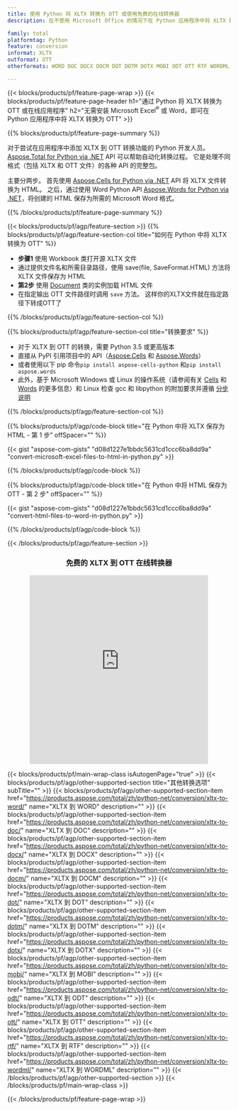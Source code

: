 ```yaml
---
title: 使用 Python 将 XLTX 转换为 OTT 或使用免费的在线转换器
description: 在不使用 Microsoft Office 的情况下在 Python 应用程序中将 XLTX 转换为 OTT 或在线。在集成代码之前快速测试免费的 CSV 到 POT 在线转换器。 

family: total
platformtag: Python
feature: conversion
informat: XLTX
outformat: OTT
otherformats: WORD DOC DOCX DOCM DOT DOTM DOTX MOBI ODT OTT RTF WORDML

---
```

{{< blocks/products/pf/feature-page-wrap >}}
{{< blocks/products/pf/feature-page-header h1="通过 Python 将 XLTX 转换为 OTT 或在线应用程序" h2="无需安装 Microsoft Excel<sup>&reg;</sup> 或 Word，即可在 Python 应用程序中将 XLTX 转换为 OTT" >}}

{{% blocks/products/pf/feature-page-summary %}}

对于尝试在应用程序中添加 XLTX 到 OTT 转换功能的 Python 开发人员。 [Aspose.Total for Python via .NET](https://products.aspose.com/total/python-net/) API 可以帮助自动化转换过程。 它是处理不同格式（包括 XLTX 和 OTT 文件）的各种 API 的完整包。

主要分两步。 首先使用 [Aspose.Cells for Python via .NET](https://products.aspose.com/cells/python-net/) API 将 XLTX 文件转换为 HTML。 之后，通过使用 Word Python API [Aspose.Words for Python via .NET](https://products.aspose.com/words/python-net/)，将创建的 HTML 保存为所需的 Microsoft Word 格式。 

{{% /blocks/products/pf/feature-page-summary %}}

{{< blocks/products/pf/agp/feature-section >}}
{{% blocks/products/pf/agp/feature-section-col title="如何在 Python 中将 XLTX 转换为 OTT" %}}
- **步骤1** 使用 Workbook 类打开源 XLTX 文件
- 通过提供文件名和所需目录路径，使用 save(file, SaveFormat.HTML) 方法将 XLTX 文件保存为 HTML
-  **第2步** 使用 [Document](https://reference.aspose.com/words/python-net/aspose.words/document/) 类的实例加载 HTML 文件
-  在指定输出 OTT 文件路径时调用 `save` 方法。 这样你的XLTX文件就在指定路径下转成OTT了

{{% /blocks/products/pf/agp/feature-section-col %}}

{{% blocks/products/pf/agp/feature-section-col title="转换要求" %}}

- 对于 XLTX 到 OTT 的转换，需要 Python 3.5 或更高版本
- 直接从 PyPI 引用项目中的 API（[Aspose.Cells](https://pypi.org/project/aspose-cells-python/) 和 [Aspose.Words](https://pypi.org/project/aspose-words/)）
-  或者使用以下 pip 命令```pip install aspose-cells-python``` 和```pip install aspose.words```
-  此外，基于 Microsoft Windows 或 Linux 的操作系统（请参阅有关 [Cells](https://docs.aspose.com/cells/python-net/getting-started/#installation) 和 [Words](https://docs.aspose.com/words/python-net/system-requirements/) 的更多信息）和 Linux 检查 gcc 和 libpython 的附加要求并遵循 [分步说明](https://docs.aspose.com/words/python-net/installation/)
 

{{% /blocks/products/pf/agp/feature-section-col %}}

{{% blocks/products/pf/agp/code-block title="在 Python 中将 XLTX 保存为 HTML - 第 1 步" offSpacer="" %}}

{{< gist "aspose-com-gists" "d08d1227e1bbdc5631cd1ccc6ba8dd9a" "convert-microsoft-excel-files-to-html-in-python.py" >}}

{{% /blocks/products/pf/agp/code-block %}}

{{% blocks/products/pf/agp/code-block title="在 Python 中将 HTML 保存为 OTT - 第 2 步" offSpacer="" %}}

{{< gist "aspose-com-gists" "d08d1227e1bbdc5631cd1ccc6ba8dd9a" "convert-html-files-to-word-in-python.py" >}}

{{% /blocks/products/pf/agp/code-block %}}

{{< /blocks/products/pf/agp/feature-section >}}
<div class="container-fluid agp-content bg-white aboutfile box-1 vh100 section nopbtm">
<div class=container>
<div class=row>
<div class="demobox tc col-md-12 padding-0" align="center">

<h3>免费的 XLTX 到 OTT 在线转换器</h3>

<iframe style="border: none; height: 426px;" scrolling="no" src="https://total-conversion-app-65z5r2lp.qa.k8s.dynabic.com/?to=ott&from=xltx" id="child-iframe" width="80%"></iframe>

</div></div>
</div></div>

{{< blocks/products/pf/main-wrap-class isAutogenPage="true" >}}
{{< blocks/products/pf/agp/other-supported-section title="其他转换选项" subTitle="" >}}
{{< blocks/products/pf/agp/other-supported-section-item href="https://products.aspose.com/total/zh/python-net/conversion/xltx-to-word/" name="XLTX 到 WORD" description="" >}}
{{< blocks/products/pf/agp/other-supported-section-item href="https://products.aspose.com/total/zh/python-net/conversion/xltx-to-doc/" name="XLTX 到 DOC" description="" >}}
{{< blocks/products/pf/agp/other-supported-section-item href="https://products.aspose.com/total/zh/python-net/conversion/xltx-to-docx/" name="XLTX 到 DOCX" description="" >}}
{{< blocks/products/pf/agp/other-supported-section-item href="https://products.aspose.com/total/zh/python-net/conversion/xltx-to-docm/" name="XLTX 到 DOCM" description="" >}}
{{< blocks/products/pf/agp/other-supported-section-item href="https://products.aspose.com/total/zh/python-net/conversion/xltx-to-dot/" name="XLTX 到 DOT" description="" >}}
{{< blocks/products/pf/agp/other-supported-section-item href="https://products.aspose.com/total/zh/python-net/conversion/xltx-to-dotm/" name="XLTX 到 DOTM" description="" >}}
{{< blocks/products/pf/agp/other-supported-section-item href="https://products.aspose.com/total/zh/python-net/conversion/xltx-to-dotx/" name="XLTX 到 DOTX" description="" >}}
{{< blocks/products/pf/agp/other-supported-section-item href="https://products.aspose.com/total/zh/python-net/conversion/xltx-to-mobi/" name="XLTX 到 MOBI" description="" >}}
{{< blocks/products/pf/agp/other-supported-section-item href="https://products.aspose.com/total/zh/python-net/conversion/xltx-to-odt/" name="XLTX 到 ODT" description="" >}}
{{< blocks/products/pf/agp/other-supported-section-item href="https://products.aspose.com/total/zh/python-net/conversion/xltx-to-ott/" name="XLTX 到 OTT" description="" >}}
{{< blocks/products/pf/agp/other-supported-section-item href="https://products.aspose.com/total/zh/python-net/conversion/xltx-to-rtf/" name="XLTX 到 RTF" description="" >}}
{{< blocks/products/pf/agp/other-supported-section-item href="https://products.aspose.com/total/zh/python-net/conversion/xltx-to-wordml/" name="XLTX 到 WORDML" description="" >}}
{{< /blocks/products/pf/agp/other-supported-section >}}
{{< /blocks/products/pf/main-wrap-class >}}

{{< /blocks/products/pf/feature-page-wrap >}}